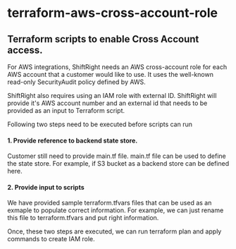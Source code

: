 # terraform-aws-cross-account-role

## Terraform scripts to enable Cross Account access. 
For AWS integrations, ShiftRight needs an AWS cross-account role for each AWS account that a customer would like to use.
It uses the well-known read-only SecurityAudit policy defined by AWS. 

ShiftRight also requires using an IAM role with external ID. 
ShiftRight will provide it's AWS account number and an external id that needs to be provided as an input to Terraform script. 

Following two steps need to be executed before scripts can run

#### 1. Provide reference to backend state store.   
Customer still need to provide main.tf file. 
main.tf file can be used to define the state store. For example, if S3 bucket as a backend store can be defined here.

#### 2. Provide input to scripts
We have provided sample terraform.tfvars files that can be used as an exmaple to populate correct information. For example, we can just rename this file to terraform.tfvars and put right information.


Once, these two steps are executed, we can run terraform plan and apply commands to create IAM role.
